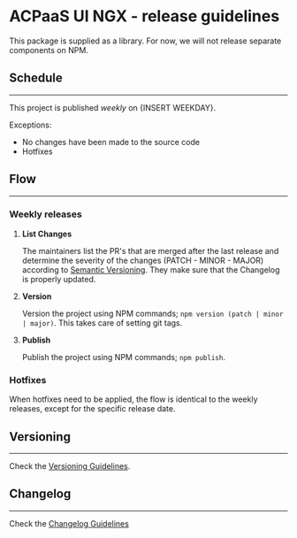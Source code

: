 # ACPaaS UI NGX - release guidelines

This package is supplied as a library.
For now, we will not release separate components on NPM.

## Schedule

---

This project is published *weekly* on {INSERT WEEKDAY}.

Exceptions:

* No changes have been made to the source code
* Hotfixes

## Flow

---

### Weekly releases

1. **List Changes**

   The maintainers list the PR's that are merged after the last release and determine the severity of the changes (PATCH - MINOR - MAJOR) according to [Semantic Versioning](https://semver.org/). They make sure that the Changelog is properly updated.

2. **Version**

   Version the project using NPM commands; `npm version (patch | minor | major)`. This takes care of setting git tags.

3. **Publish**

   Publish the project using NPM commands; `npm publish`.

### Hotfixes

When hotfixes need to be applied, the flow is identical to the weekly releases, except for the specific release date.

## Versioning

---

Check the [Versioning Guidelines](./VERSIONING.md).

## Changelog

---

Check the [Changelog Guidelines](./CHANGELOG.md)